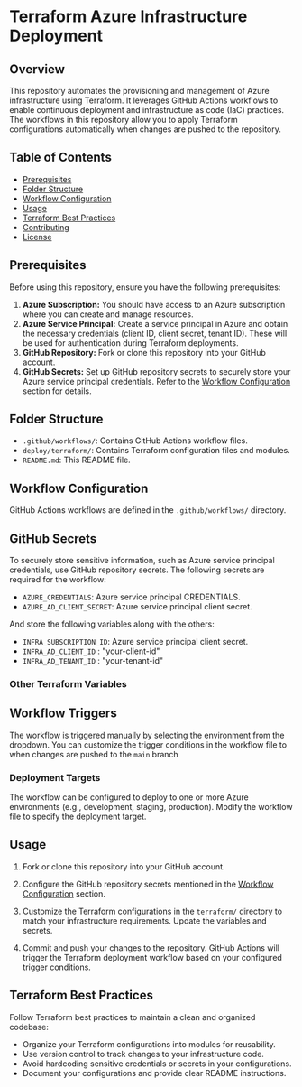 # Terraform Azure Infrastructure Deployment

## Overview

This repository automates the provisioning and management of Azure infrastructure using Terraform. It leverages GitHub Actions workflows to enable continuous deployment and infrastructure as code (IaC) practices. The workflows in this repository allow you to apply Terraform configurations automatically when changes are pushed to the repository.


## Table of Contents

- [Prerequisites](#prerequisites)
- [Folder Structure](#folder-structure)
- [Workflow Configuration](#workflow-configuration)
- [Usage](#usage)
- [Terraform Best Practices](#terraform-best-practices)
- [Contributing](#contributing)
- [License](#license)


## Prerequisites
Before using this repository, ensure you have the following prerequisites:

1. **Azure Subscription:** You should have access to an Azure subscription where you can create and manage resources.
2. **Azure Service Principal:** Create a service principal in Azure and obtain the necessary credentials (client ID, client secret, tenant ID). These will be used for authentication during Terraform deployments.
3. **GitHub Repository:** Fork or clone this repository into your GitHub account.
4. **GitHub Secrets:** Set up GitHub repository secrets to securely store your Azure service principal credentials. Refer to the [Workflow Configuration](#workflow-configuration) section for details.



## Folder Structure
- `.github/workflows/`: Contains GitHub Actions workflow files.
- `deploy/terraform/`: Contains Terraform configuration files and modules.
- `README.md`: This README file.


## Workflow Configuration
GitHub Actions workflows are defined in the `.github/workflows/` directory.


## GitHub Secrets
To securely store sensitive information, such as Azure service principal credentials, use GitHub repository secrets. The following secrets are required for the workflow:

- `AZURE_CREDENTIALS`: Azure service principal CREDENTIALS.
- `AZURE_AD_CLIENT_SECRET`: Azure service principal client secret.

And store the following variables along with the others:

- `INFRA_SUBSCRIPTION_ID`: Azure service principal client secret.
- `INFRA_AD_CLIENT_ID` : "your-client-id"
- `INFRA_AD_TENANT_ID` : "your-tenant-id"

### Other Terraform Variables


## Workflow Triggers

The workflow is triggered manually by selecting the environment from the dropdown. You can customize the trigger conditions in the workflow file to when changes are pushed to the `main` branch

### Deployment Targets

The workflow can be configured to deploy to one or more Azure environments (e.g., development, staging, production). Modify the workflow file to specify the deployment target.

## Usage

1. Fork or clone this repository into your GitHub account.

2. Configure the GitHub repository secrets mentioned in the [Workflow Configuration](#workflow-configuration) section.

3. Customize the Terraform configurations in the `terraform/` directory to match your infrastructure requirements. Update the variables and secrets.

4. Commit and push your changes to the repository. GitHub Actions will trigger the Terraform deployment workflow based on your configured trigger conditions.

## Terraform Best Practices

Follow Terraform best practices to maintain a clean and organized codebase:

- Organize your Terraform configurations into modules for reusability.
- Use version control to track changes to your infrastructure code.
- Avoid hardcoding sensitive credentials or secrets in your configurations.
- Document your configurations and provide clear README instructions.

